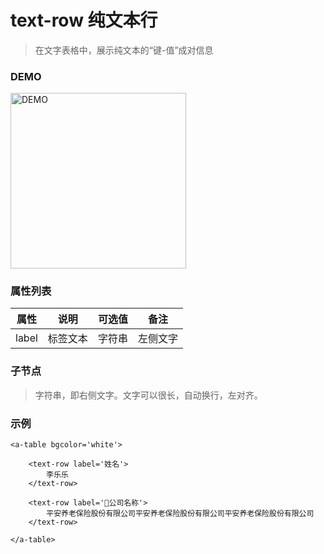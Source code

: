 # text-row 纯文本行
> 在文字表格中，展示纯文本的“键-值”成对信息

### DEMO
<div><img alt="DEMO" src="https://ohc0dpsgs.qnssl.com/lego/images/formNull_top_onlyWord.png" width="280.859"/></div>

### 属性列表

属性 | 说明 | 可选值 | 备注 
--- | --- | --- | ---
label | 标签文本 | 字符串 | 左侧文字


### 子节点
> 字符串，即右侧文字。文字可以很长，自动换行，左对齐。

### 示例
```
<a-table bgcolor='white'>

    <text-row label='姓名'>
        李乐乐
    </text-row>

    <text-row label='公司名称'>
        平安养老保险股份有限公司平安养老保险股份有限公司平安养老保险股份有限公司
    </text-row>
    
</a-table>
```

### &nbsp;